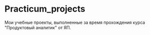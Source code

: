 # Practicum_projects
Мои учебные проекты, выполненные за время прохождения курса "Продуктовый аналитик" от ЯП.
